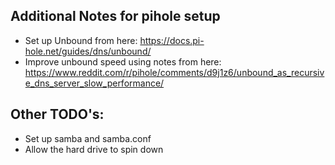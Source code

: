 
## Additional Notes for pihole setup

- Set up Unbound from here: https://docs.pi-hole.net/guides/dns/unbound/
- Improve unbound speed using notes from here: https://www.reddit.com/r/pihole/comments/d9j1z6/unbound_as_recursive_dns_server_slow_performance/

## Other TODO's:
- Set up samba and samba.conf
- Allow the hard drive to spin down

